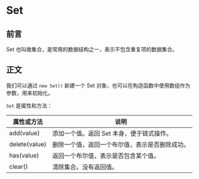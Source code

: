 # Set

## 前言

Set 也叫做集合，是常用的数据结构之一，表示不包含重复项的数据集合。

## 正文

我们可以通过 `new Set()` 新建一个 Set 对象，也可以在构造函数中使用数组作为参数，用来初始化。

`Set` 是属性和方法：

属性或方法 | 说明
--- | ---
add(value) | 添加一个值。返回 Set 本身，便于链式操作。
delete(value) | 删除一个值，返回一个布尔值，表示是否删除成功。
has(value) | 返回一个布尔值，表示是否包含某个值。
clear() | 清除集合。没有返回值。